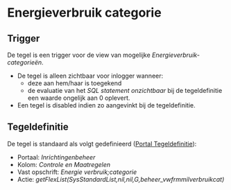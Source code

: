 # Energieverbruik categorie

## Trigger

De tegel is een trigger voor de view van mogelijke *Energieverbruik-categorieën*.

* De tegel is alleen zichtbaar voor inlogger wanneer:
  * deze aan hem/haar is toegekend
  * de evaluatie van het *SQL statement onzichtbaar* bij de tegeldefinitie een waarde ongelijk aan 0 oplevert.
* Een tegel is disabled indien zo aangevinkt bij de tegeldefinitie.

## Tegeldefinitie

De tegel is standaard als volgt gedefinieerd ([Portal Tegeldefinitie](/docs/instellen_inrichten/portaldefinitie/portal_tegel.md)):

* Portaal: *Inrichtingenbeheer*
* Kolom: *Controle en Maatregelen*
* Vast opschrift: *Energie verbruik;categorie*
* Actie: *getFlexList(SysStandardList,nil,nil,G,beheer_vwfrmmilverbruikcat)*
